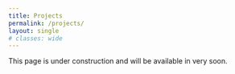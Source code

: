```yaml
---
title: Projects
permalink: /projects/
layout: single
# classes: wide
---
```



This page is under construction and will be available in very soon.
